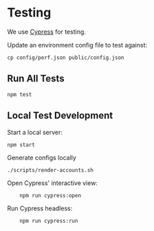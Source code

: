 # Testing
We use [Cypress](https://docs.cypress.io/) for testing.

Update an environment config file to test against:
```
cp config/perf.json public/config.json
``` 

## Run All Tests
```
npm test
```

## Local Test Development
Start a local server:
```
npm start
```

Generate configs locally
```
./scripts/render-accounts.sh
```

Open Cypress' interactive view:
```
    npm run cypress:open
```

Run Cypress headless:
```
    npm run cypress:run
```
